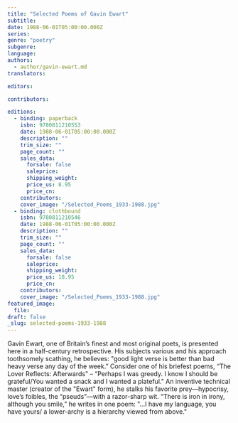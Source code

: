```yaml
---
title: "Selected Poems of Gavin Ewart"
subtitle:
date: 1988-06-01T05:00:00.000Z
series:
genre: "poetry"
subgenre:
language:
authors:
  - author/gavin-ewart.md
translators:

editors:

contributors:

editions:
  - binding: paperback
    isbn: 9780811210553
    date: 1988-06-01T05:00:00.000Z
    description: ""
    trim_size: ""
    page_count: ""
    sales_data:
      forsale: false
      saleprice:
      shipping_weight:
      price_us: 8.95
      price_cn:
    contributors:
    cover_image: "/Selected_Poems_1933-1988.jpg"
  - binding: clothbound
    isbn: 9780811210546
    date: 1988-06-01T05:00:00.000Z
    description: ""
    trim_size: ""
    page_count: ""
    sales_data:
      forsale: false
      saleprice:
      shipping_weight:
      price_us: 18.95
      price_cn:
    contributors:
    cover_image: "/Selected_Poems_1933-1988.jpg"
featured_image:
  file:
draft: false
_slug: selected-poems-1933-1988
---
```


Gavin Ewart, one of Britain’s finest and most original poets, is presented here in a half-century retrospective. His subjects various and his approach toothsomely scathing, he believes: "good light verse is better than bad heavy verse any day of the week.” Consider one of his briefest poems, “The Lover Reflects: Afterwards" – “Perhaps I was greedy. I know I should be grateful/You wanted a snack and I wanted a plateful." An inventive technical master (creator of the "Ewart" form), he stalks his favorite prey––hypocrisy, love’s foibles, the “pseuds”––with a razor-sharp wit. “There is iron in irony, although you smile,” he writes in one poem: "...I have my language, you have yours/ a lower-archy is a hierarchy viewed from above."

